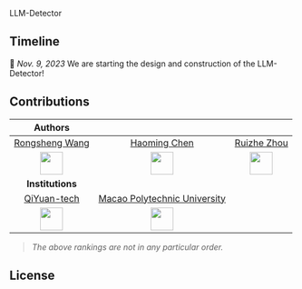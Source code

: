 LLM-Detector

## Timeline

📢 *Nov. 9, 2023* We are starting the design and construction of the LLM-Detector!

## Contributions

|Authors|   |   |
|:-:|:-:|:-:|
| [Rongsheng Wang](https://github.com/WangRongsheng) | [Haoming Chen](https://github.com/uxfion) | [Ruizhe Zhou](https://github.com/RetroZhou) |[Jing Tang](https://github.com/vaew)|
|<img src="https://avatars.githubusercontent.com/u/55651568?v=4" alt="" width="40"/>|<img src="https://avatars.githubusercontent.com/u/44778029?v=4" alt="" width="40"/>|<img src="https://avatars.githubusercontent.com/u/42091637?v=4" alt="" width="40"/>|<img src="https://avatars.githubusercontent.com/u/38195038?v=4" alt="" width="40"/>|
|**Institutions**|||
|[QiYuan-tech](https://github.com/QiYuan-tech)|[Macao Polytechnic University](https://www.mpu.edu.mo/zh/index.php)||
|<img src="https://avatars.githubusercontent.com/u/149642553?s=200&v=4" alt="" width="40"/>|<img src="https://upload.wikimedia.org/wikipedia/commons/thumb/e/ee/Macao_Polytechnic_University_logo.svg/150px-Macao_Polytechnic_University_logo.svg.png" alt="" width="40"/>||

> *The above rankings are not in any particular order.*

## License
